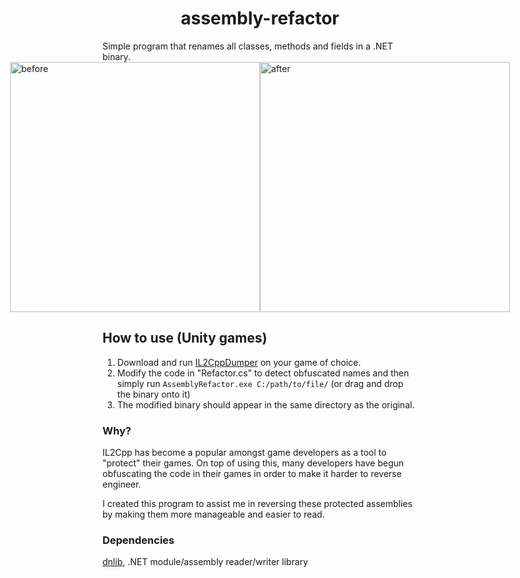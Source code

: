 <h1 align="center">assembly-refactor</h1>
Simple program that renames all classes, methods and fields in a .NET binary.

<div style="display:flex; justify-content:center;">
  <img src="https://github.com/kite03/assembly-refactor/assets/67329371/dd62c5c8-ae05-49d7-b4b7-ebf59976cd2d" alt="before" height="400"/>
  <img src="https://github.com/kite03/assembly-refactor/assets/67329371/4cd75aaa-2fe4-4bcf-a82b-086cbea600a5" alt="after" height="400"/>
</div>

## How to use (Unity games)
1. Download and run [IL2CppDumper](https://github.com/Perfare/Il2CppDumper) on your game of choice.
2. Modify the code in "Refactor.cs" to detect obfuscated names and then simply run ```AssemblyRefactor.exe C:/path/to/file/``` (or drag and drop the binary onto it)
3. The modified binary should appear in the same directory as the original.

### Why?
IL2Cpp has become a popular amongst game developers as a tool to "protect" their games. On top of using this, many developers have begun
obfuscating the code in their games in order to make it harder to reverse engineer.

I created this program to assist me in reversing these protected assemblies by making them more manageable and easier to read.

### Dependencies
[dnlib](https://github.com/0xd4d/dnlib), .NET module/assembly reader/writer library
